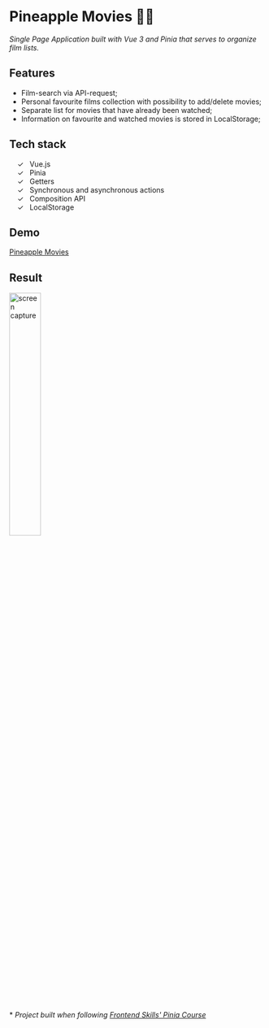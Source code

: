 # Pineapple Movies 🍍🍍

_Single Page Application built with Vue 3 and Pinia that serves to organize film lists._ <br>

## Features
- Film-search via API-request;
- Personal favourite films collection with possibility to add/delete movies;
- Separate list for movies that have already been watched;
- Information on favourite and watched movies is stored in LocalStorage;

## Tech stack

&nbsp;&nbsp;&nbsp;&nbsp;&check;&nbsp;&nbsp; Vue.js<br>
&nbsp;&nbsp;&nbsp;&nbsp;&check;&nbsp;&nbsp; Pinia<br>
&nbsp;&nbsp;&nbsp;&nbsp;&check;&nbsp;&nbsp; Getters<br>
&nbsp;&nbsp;&nbsp;&nbsp;&check;&nbsp;&nbsp; Synchronous and asynchronous actions<br>
&nbsp;&nbsp;&nbsp;&nbsp;&check;&nbsp;&nbsp; Composition API<br>
&nbsp;&nbsp;&nbsp;&nbsp;&check;&nbsp;&nbsp; LocalStorage<br>

## Demo

[Pineapple Movies]


## 	Result

<img width="35%" alt="screen capture" src="../main/src/assets/captureweb.jpeg">


  <br><br>
  \* _Project  built when following [Frontend Skills' Pinia Course]_ 
  

   [Frontend Skills' Pinia Course]: <https://www.youtube.com/watch?v=ok9PE-XwXro&list=PL2hgv2vHkQ7DE77DNxPPEqzdk89PA4gkX>
   [Pineapple Movies]: <https://alenagm.github.io/pineapple-movies/>
